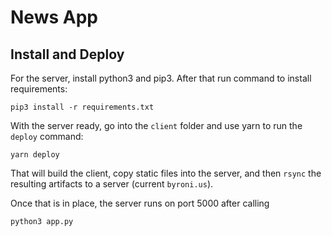# News App

## Install and Deploy

For the server, install python3 and pip3. After that run command to install requirements:

```
pip3 install -r requirements.txt
```

With the server ready, go into the `client` folder and use yarn to run the `deploy` command:

```
yarn deploy
```

That will build the client, copy static files into the server, and then `rsync` the resulting artifacts to a server (current `byroni.us`).

Once that is in place, the server runs on port 5000 after calling

```
python3 app.py
```
